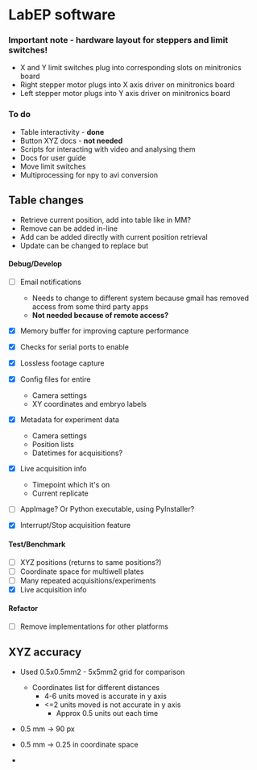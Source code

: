 # LabEP software

### Important note - hardware layout for steppers and limit switches!

- X and Y limit switches plug into corresponding slots on minitronics board
- Right stepper motor plugs into X axis driver on minitronics board
- Left stepper motor plugs into Y axis driver on minitronics board


### To do

- Table interactivity - **done**
- Button XYZ docs - **not needed**
- Scripts for interacting with video and analysing them
- Docs for user guide 
- Move limit switches
- Multiprocessing for npy to avi conversion



## Table changes 

- Retrieve current position, add into table like in MM?
- Remove can be added in-line
- Add can be added directly with current position retrieval
- Update can be changed to replace but 

#### Debug/Develop

- [ ] Email notifications
	- Needs to change to different system because gmail has removed access from some third party apps
	- **Not needed because of remote access?**

- [x] Memory buffer for improving capture performance
- [x] Checks for serial ports to enable 
- [x] Lossless footage capture
- [x] Config files for entire 
	- Camera settings
	- XY coordinates and embryo labels
- [x] Metadata for experiment data
	- Camera settings
	- Position lists
	- Datetimes for acquisitions?
- [x] Live acquisition info
	- Timepoint which it's on
	- Current replicate
- [ ] AppImage? Or Python executable, using PyInstaller?
- [x] Interrupt/Stop acquisition feature 


#### Test/Benchmark

- [ ] XYZ positions (returns to same positions?)
- [ ] Coordinate space for multiwell plates
- [ ] Many repeated acquisitions/experiments
- [x] Live acquisition info

#### Refactor

- [ ] Remove implementations for other platforms




## XYZ accuracy

- Used 0.5x0.5mm2 - 5x5mm2 grid for comparison
	- Coordinates list for different distances
		- 4-6 units moved is accurate in y axis
		- <=2 units moved is not accurate in y axis
			- Approx 0.5 units out each time
		
- 0.5 mm -> 90 px
- 0.5 mm -> 0.25 in coordinate space
- 